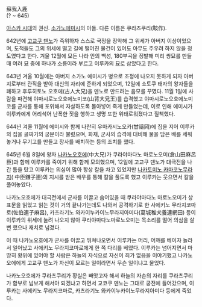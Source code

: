 蘇我入鹿  
(? ~ 645)

[아스카 시대](%EC%95%84%EC%8A%A4%EC%B9%B4%20%EC%8B%9C%EB%8C%80.md)의 권신. [소가노에미시](%EC%86%8C%EA%B0%80%EB%85%B8%20%EC%97%90%EB%AF%B8%EC%8B%9C.md)의 아들. 다른
이름은 쿠라츠쿠리(鞍作).

642년에 [고교쿠 덴노](%EA%B3%A0%EA%B5%90%EC%BF%A0%20%EB%8D%B4%EB%85%B8.md)가 즉위하자
스스로 국정을 장악해 그 위세가 아버지 이상이었으며, 도적들도 그의 위세에 떨고 길에 떨어진 물건이 있어도 아무도 주우려 하지 않을
정도였다고 한다. 겨울 12월에 모든 나라 안의 백성, 180부곡을 징발해 미리 쌍묘를 만들 때 여러 묘 중에 하나가 소릉이라 부르고
이루카의 묘로 삼았다고 한다.

643년 겨울 10월에는 아버지 소가노 에미시가 병으로 조정에 나오지 못하게 되자 아버지로부터 관직을 받아 대신의 자리에 준하게 되었으며,
12일에 쇼토쿠 태자의 왕자들을 폐하고 후루히토노 오호에(古人大兄)을 덴노로 만드려는 음모를 꾸몄다. 11월 1일에 사람을 파견해
야마시로노오호에노미코(山背大兄王)를 습격했고 야마시로노오호에노미코를 군사를 통해 포위해서 자살하도록 몰아넣어 죽게 만들었는데, 이로 인해
에미시가 이루카에게 어리석어 난폭한 짓을 행하고 생명 또한 위태로워졌다고 질책했다.

644년 겨울 11월에 에미시와 함께 나란히 우마카시노오카(甘禱岡)에 집을 지어 이루카의 집을 골짜기의 궁문이라 불렀으며, 화재, 군사의
습격에 대비해 물을 담은 배를 세워놓거나 무기고를 만들고 장사를 배치하는 등의 조치를 했다.

645년 6월 8일에 왕자 [나카노오호에](%EB%8D%B4%EC%A7%80%20%EB%8D%B4%EB%85%B8.md)(中大兄)가
쿠라야마다노 마로노오미(倉山田麻呂臣)과 함께 이루카를 죽이기 위해 함께 모의했으며, 12일에 고교쿠 덴노가 대극전을 나간 틈을 탔고 이루카는
의심이 많아 항상 칼을 차고 있었지만 [나카토미노 카마코노무라지](%EB%82%98%EC%B9%B4%ED%86%A0%EB%AF%B8%EB%85%B8%20%EC%B9%B4%EB%A7%88%EC%BD%94%EB%85%B8%EB%AC%B4%EB%9D%BC%EC%A7%80.md)(
中臣鎌子連)의 지시를 받은 배우를 통해 칼을 풀도록 했고 이루카는 웃으면서 칼을 풀어놓았다.

나카노오호에가 대극전에서 군사를 이끌고 숨어있을 때 쿠라야마다노 마로노오미가 상표문을 읽었고 읽는 것이 거의 끝나가는데도 나와서 공격하기로
한 사에키노 무라지코마로(佐伯連子麻呂), 카츠라기노 와카이누카이노무라지아미다(葛城稚犬養連網田) 등이 이루카의 위세에 눌려 나오지 않아
쿠라야마다노마로노오미는 목소리를 떨어 의심을 살 뻔 했으나 재치로 넘겼다.

이 때 나카노오호에가 군사를 이끌고 뛰쳐나오면서 이루카는 머리, 어깨를 베이자 놀라서 일어났고 사에키노 무라지코마로에게 한 쪽 다리를
베였다. 이루카는 넘어지면서 마땅히 황위에 있어야 할 사람은 하늘의 자식으로 자신이 죄가 없음을 이야기했고 나카노오에에게 고교쿠 덴노가
자신이 모르는 일이라면서 무슨 일이냐고 물었다.

나카노오호에가 쿠라츠쿠리가 황실은 빼앗고자 해서 하늘의 자손의 자리를 쿠라츠쿠리가 함부로 넘보게 해서야 되겠냐고 하면서 교코쿠 덴노는 그대로
궁전에 들어갔으며, 이루카는 사에키노 무라지코마로, 카츠라기노 와카이누카이노무라지아미다 등에게 죽었다.

